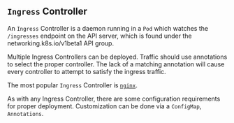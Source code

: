 ## `Ingress` Controller

An `Ingress` Controller is a daemon running in a `Pod` which watches the `/ingresses` endpoint on the API server, which is found under the networking.k8s.io/v1beta1 API group.

Multiple Ingress Controllers can be deployed. Traffic should use annotations to select the proper controller. The lack of a matching annotation will cause every controller to attempt to satisfy the ingress traffic.

The most popular `Ingress` Controller is [`nginx`](https://github.com/kubernetes/ingress-nginx/tree/master/deploy). 

As with any Ingress Controller, there are some configuration requirements for proper deployment. Customization can be done via a `ConfigMap`, `Annotations`.

